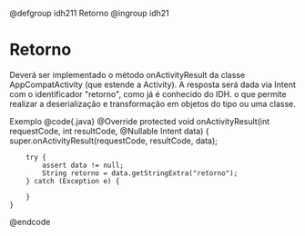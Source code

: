 @defgroup idh211 Retorno
@ingroup idh21

# Retorno

Deverá ser implementado o método onActivityResult da classe AppCompatActivity (que estende a Activity).
A resposta será dada via Intent com o identificador "retorno", como já é conhecido do IDH.
o que permite realizar a deserialização e transformação em objetos do tipo ou uma classe.

Exemplo
@code{.java}
    @Override
    protected void onActivityResult(int requestCode, int resultCode, @Nullable Intent data) {
        super.onActivityResult(requestCode, resultCode, data);

        try {
            assert data != null;
			String retorno = data.getStringExtra("retorno");
        } catch (Exception e) {
		
        }
    }
@endcode